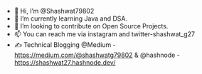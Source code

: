 - 👋 Hi, I’m @Shashwat79802
- 🌱 I’m currently learning Java and DSA.
- 💞️ I’m looking to contribute on Open Source Projects.
- 📫 You can reach me via instagram and twitter-shashwat_g27
- ✍️ Technical Blogging @Medium - https://medium.com/@shashwatg79802 & @hashnode - https://shashwat27.hashnode.dev/
<!---
Shashwat79802/Shashwat79802 is a ✨ special ✨ repository because its `README.md` (this file) appears on your GitHub profile.
You can click the Preview link to take a look at your changes.
--->
